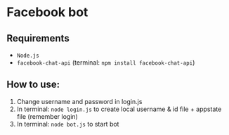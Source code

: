 # Facebook bot

Requirements
------------
* `Node.js`
* `facebook-chat-api` (terminal: `npm install facebook-chat-api`)


How to use:
-----------

1. Change username and password in login.js
2. In terminal: `node login.js` to create local username & id file + appstate file (remember login)
3. In terminal: `node bot.js` to start bot
